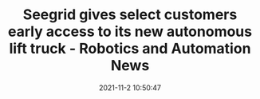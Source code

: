 ---
"title": "Seegrid gives select customers early access to its new autonomous lift truck - Robotics and Automation News"
"date": "2021-11-2 10:50:47"
"feed_name": "GOOGLENEWSINDUSTRIAL"
"feed_website": "https://news.google.com/search?q=industrial%2Bincident&hl=en-US&gl=US&ceid=US:en"
"feed_rss": "https://news.google.com/rss/search?q=industrial%2Bincident&hl=en-US&gl=US&ceid=US:en"
"link": "https://roboticsandautomationnews.com/2021/11/02/seegrid-gives-select-customers-early-access-to-its-new-autonomous-lift-truck/46903/"
"source": "{'href': 'https://roboticsandautomationnews.com', 'title': 'Robotics and Automation News'}"
"file": "_posts/2021-1-1-45f41d4d665fdceda9d01dd15e0ffb992d64a1a1.md"
"accident": "0"
"drilling": "0"
"dead": "0"
"injured": "0"
"arrested": "0"
"place": "unknown place"
"where": "unknown site"
"causes": "unknown"
"place_uri": "unknown place"
---